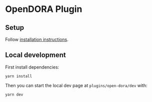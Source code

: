 # OpenDORA Plugin

## Setup

Follow [installation instructions](./plugins/open-dora).

## Local development

First install dependencies:

```
yarn install
```

Then you can start the local dev page at `plugins/open-dora/dev` with:

```
yarn dev
```
